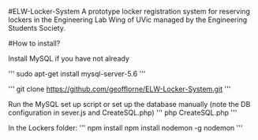 #ELW-Locker-System
A prototype locker registration system for reserving lockers in the Engineering Lab Wing of UVic managed by the Engineering Students Society.

#How to install?

Install MySQL if you have not already

'''
sudo apt-get install mysql-server-5.6
'''

'''
git clone https://github.com/geofflorne/ELW-Locker-System.git
'''


Run the MySQL set up script or set up the database manually (note the DB configuration in sever.js and CreateSQL.php)
'''
php CreateSQL.php
'''

In the Lockers folder:
'''
npm install
npm install nodemon -g
nodemon
'''
